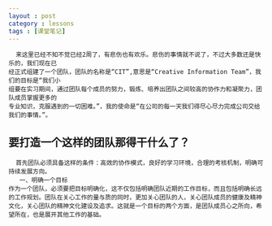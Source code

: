 ```yaml
---
layout : post
category : lessons
tags : [课堂笔记]
---
```

      来这里已经不知不觉已经2周了，有悲伤也有欢乐。悲伤的事情就不说了，不过大多数还是快乐的，我们现在已
	经正式组建了一个团队，团队的名称是“CIT”,意思是“Creative Information Team”，我们的目标是“我们小
	组要在实习期间，通过团队每个成员的努力，锻炼、培养出团队之间较高的协作力和凝聚力，团队成员掌握更多的
	专业知识，克服遇到的一切困难。”，我的使命是“在公司的每一天我们得尽心尽力完成公司交给我们的事情。”。
要打造一个这样的团队那得干什么了？
---------
      首先团队必须具备这样的条件：高效的协作模式，良好的学习环境，合理的考核机制，明确可持续发展方向。
	   一、明确一个目标
	作为一个团队，必须要把目标明确化，这不仅包括明确团队近期的工作目标，而且包括明确长远的工作规划。团队在关心工作的量与质的同时，更加关心团队的人，关心团队成员的健康及精神文化，关心团队的精神文化建设及追求。这就是一个目标的两个方面，是团队成员心之所向，希望所在，也是展开其他工作的基础。